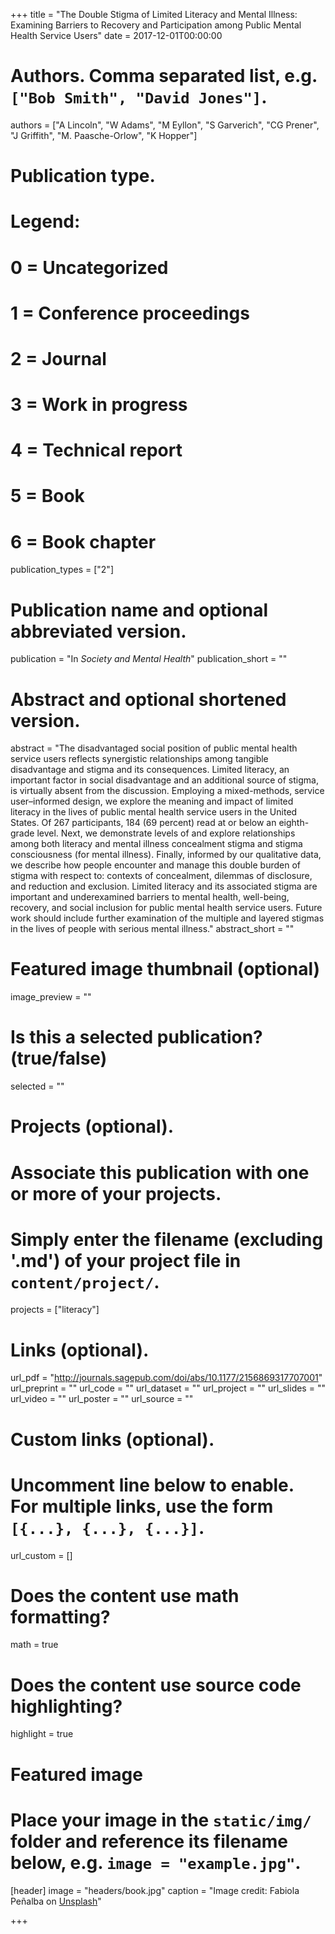 +++
title = "The Double Stigma of Limited Literacy and Mental Illness: Examining Barriers to Recovery and Participation among Public Mental Health Service Users"
date = 2017-12-01T00:00:00

# Authors. Comma separated list, e.g. `["Bob Smith", "David Jones"]`.
authors = ["A Lincoln", "W Adams", "M Eyllon", "S Garverich", "CG Prener", "J Griffith", "M. Paasche-Orlow", "K Hopper"]

# Publication type.
# Legend:
# 0 = Uncategorized
# 1 = Conference proceedings
# 2 = Journal
# 3 = Work in progress
# 4 = Technical report
# 5 = Book
# 6 = Book chapter
publication_types = ["2"]

# Publication name and optional abbreviated version.
publication = "In *Society and Mental Health*"
publication_short = ""

# Abstract and optional shortened version.
abstract = "The disadvantaged social position of public mental health service users reflects synergistic relationships among tangible disadvantage and stigma and its consequences. Limited literacy, an important factor in social disadvantage and an additional source of stigma, is virtually absent from the discussion. Employing a mixed-methods, service user–informed design, we explore the meaning and impact of limited literacy in the lives of public mental health service users in the United States. Of 267 participants, 184 (69 percent) read at or below an eighth-grade level. Next, we demonstrate levels of and explore relationships among both literacy and mental illness concealment stigma and stigma consciousness (for mental illness). Finally, informed by our qualitative data, we describe how people encounter and manage this double burden of stigma with respect to: contexts of concealment, dilemmas of disclosure, and reduction and exclusion. Limited literacy and its associated stigma are important and underexamined barriers to mental health, well-being, recovery, and social inclusion for public mental health service users. Future work should include further examination of the multiple and layered stigmas in the lives of people with serious mental illness."
abstract_short = ""

# Featured image thumbnail (optional)
image_preview = ""

# Is this a selected publication? (true/false)
selected = ""

# Projects (optional).
#   Associate this publication with one or more of your projects.
#   Simply enter the filename (excluding '.md') of your project file in `content/project/`.
projects = ["literacy"]

# Links (optional).
url_pdf = "http://journals.sagepub.com/doi/abs/10.1177/2156869317707001"
url_preprint = ""
url_code = ""
url_dataset = ""
url_project = ""
url_slides = ""
url_video = ""
url_poster = ""
url_source = ""

# Custom links (optional).
#   Uncomment line below to enable. For multiple links, use the form `[{...}, {...}, {...}]`.
url_custom = []

# Does the content use math formatting?
math = true

# Does the content use source code highlighting?
highlight = true

# Featured image
# Place your image in the `static/img/` folder and reference its filename below, e.g. `image = "example.jpg"`.
[header]
image = "headers/book.jpg"
caption = "Image credit: Fabiola Peñalba on [Unsplash](https://unsplash.com/photos/-kl_XvEOqMU)"

+++
